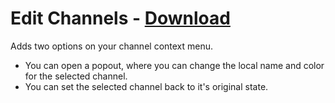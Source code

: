 # Edit Channels - [Download](https://raw.githubusercontent.com/mwittrien/BetterDiscordAddons/master/Plugins/EditChannels/EditChannels.plugin.js)

Adds two options on your channel context menu.

- You can open a popout, where you can change the local name and color for the selected channel.
- You can set the selected channel back to it's original state.
